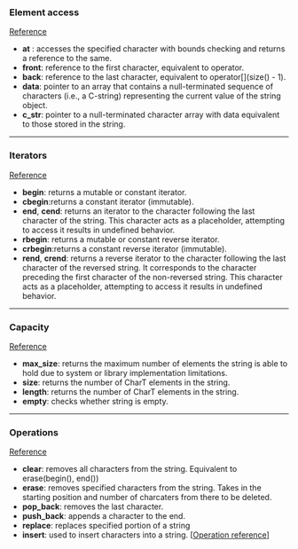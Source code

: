 ### Element access 
<a href="./elementAccess.cpp">Reference</a>
- __at__ : accesses the specified character with bounds checking and returns a reference to the same.
- __front__: reference to the first character, equivalent to operator[](0).
- __back__: reference to the last character, equivalent to operator[](size() - 1).
- __data__: pointer to an array that contains a null-terminated sequence of characters (i.e., a C-string) representing the current value of the string object.
- **c_str**: pointer to a null-terminated character array with data equivalent to those stored in the string.

<hr>

### Iterators
<a href="./iterators.cpp">Reference</a>
- __begin__: returns a mutable or constant iterator.
- __cbegin__:returns a constant iterator (immutable).
- __end__, __cend__: returns an iterator to the character following the last character of the string. This character acts as a placeholder, attempting to access it results in undefined behavior.
- __rbegin__: returns a mutable or constant reverse iterator.
- __crbegin__:returns a constant reverse iterator (immutable).
- __rend__, __crend__: returns a reverse iterator to the character following the last character of the reversed string. It corresponds to the character preceding the first character of the non-reversed string. This character acts as a placeholder, attempting to access it results in undefined behavior.

<hr>

### Capacity
<a href="./capacity.cpp">Reference</a>
- **max_size**: returns the maximum number of elements the string is able to hold due to system or library implementation limitations.
- __size__: returns the number of CharT elements in the string.
- __length__: returns the number of CharT elements in the string.
- __empty__: checks whether string is empty.

<hr>

### Operations
<a href="./operations.cpp">Reference</a>
- __clear__: removes all characters from the string. Equivalent to erase(begin(), end())
- __erase__: removes specified characters from the string. Takes in the starting position and number of charcaters from there to be deleted.
- __pop_back__: removes the last character.
- __push_back__: appends a character to the end.
- __replace__: replaces specified portion of a string
- __insert__: used to insert characters into a string. [<a href="./insert.cpp">Operation reference</a>]
